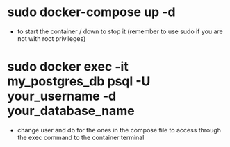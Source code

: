 
# sudo docker-compose up -d

- to start the container / down to stop it (remember to use sudo if you are not with root privileges)

#  sudo docker exec -it my_postgres_db psql -U your_username -d your_database_name

- change user and db for the ones in the compose file to access through the exec command to the container terminal
